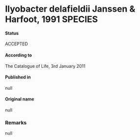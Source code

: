 # Ilyobacter delafieldii Janssen & Harfoot, 1991 SPECIES

#### Status
ACCEPTED

#### According to
The Catalogue of Life, 3rd January 2011

#### Published in
null

#### Original name
null

### Remarks
null